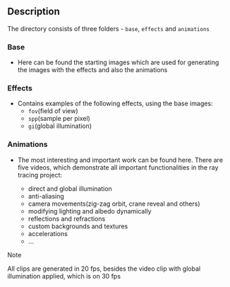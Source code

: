 Description
-

The directory consists of three folders - `base`, `effects` and `animations`

### Base

- Here can be found the starting images which are used for generating the images with the effects and also the animations

### Effects

- Contains examples of the following effects, using the base images:
  - `fov`(field of view)
  - `spp`(sample per pixel)
  - `gi`(global illumination) 

### Animations

- The most interesting and important work can be found here. There are five videos, which demonstrate all important functionalities in the ray tracing project:

  - direct and global illumination
  - anti-aliasing
  - camera movements(zig-zag orbit, crane reveal and others)
  - modifying lighting and albedo dynamically
  - reflections and refractions
  - custom backgrounds and textures
  - accelerations
  - ...

> [!NOTE]
> All clips are generated in 20 fps, besides the video clip with global illumination applied, which is on 30 fps
